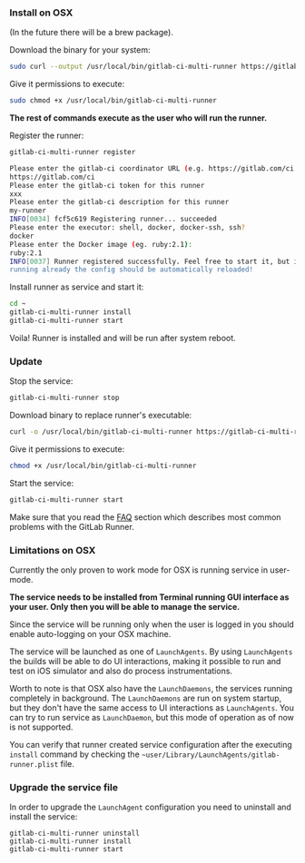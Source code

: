 ### Install on OSX

(In the future there will be a brew package).

Download the binary for your system:

```bash
sudo curl --output /usr/local/bin/gitlab-ci-multi-runner https://gitlab-ci-multi-runner-downloads.s3.amazonaws.com/latest/binaries/gitlab-ci-multi-runner-darwin-amd64
```

Give it permissions to execute:

```bash
sudo chmod +x /usr/local/bin/gitlab-ci-multi-runner
```

**The rest of commands execute as the user who will run the runner.**

Register the runner:
```bash
gitlab-ci-multi-runner register

Please enter the gitlab-ci coordinator URL (e.g. https://gitlab.com/ci )
https://gitlab.com/ci
Please enter the gitlab-ci token for this runner
xxx
Please enter the gitlab-ci description for this runner
my-runner
INFO[0034] fcf5c619 Registering runner... succeeded
Please enter the executor: shell, docker, docker-ssh, ssh?
docker
Please enter the Docker image (eg. ruby:2.1):
ruby:2.1
INFO[0037] Runner registered successfully. Feel free to start it, but if it's
running already the config should be automatically reloaded!
```

Install runner as service and start it:

```bash
cd ~
gitlab-ci-multi-runner install
gitlab-ci-multi-runner start
```

Voila! Runner is installed and will be run after system reboot.

### Update

Stop the service:

```bash
gitlab-ci-multi-runner stop
```

Download binary to replace runner's executable:

```bash
curl -o /usr/local/bin/gitlab-ci-multi-runner https://gitlab-ci-multi-runner-downloads.s3.amazonaws.com/latest/binaries/gitlab-ci-multi-runner-darwin-amd64
```

Give it permissions to execute:

```bash
chmod +x /usr/local/bin/gitlab-ci-multi-runner
```

Start the service:

```bash
gitlab-ci-multi-runner start
```

Make sure that you read the [FAQ](../faq/README.md) section which describes most common problems with the GitLab Runner. 

### Limitations on OSX

Currently the only proven to work mode for OSX is running service in user-mode.

**The service needs to be installed from Terminal running GUI interface as your user.
Only then you will be able to manage the service.**

Since the service will be running only when the user is logged in you should enable auto-logging on your OSX machine.

The service will be launched as one of `LaunchAgents`.
By using `LaunchAgents` the builds will be able to do UI interactions,
making it possible to run and test on iOS simulator and also do process instrumentations.

Worth to note is that OSX also have the `LaunchDaemons`, the services running completely in background.
The `LaunchDaemons` are run on system startup, but they don't have the same access to UI interactions as `LaunchAgents`.
You can try to run service as `LaunchDaemon`, but this mode of operation as of now is not supported.

You can verify that runner created service configuration after the executing `install` command
by checking the `~user/Library/LaunchAgents/gitlab-runner.plist` file.

### Upgrade the service file

In order to upgrade the `LaunchAgent` configuration you need to uninstall and install the service:
```
gitlab-ci-multi-runner uninstall
gitlab-ci-multi-runner install
gitlab-ci-multi-runner start
```
